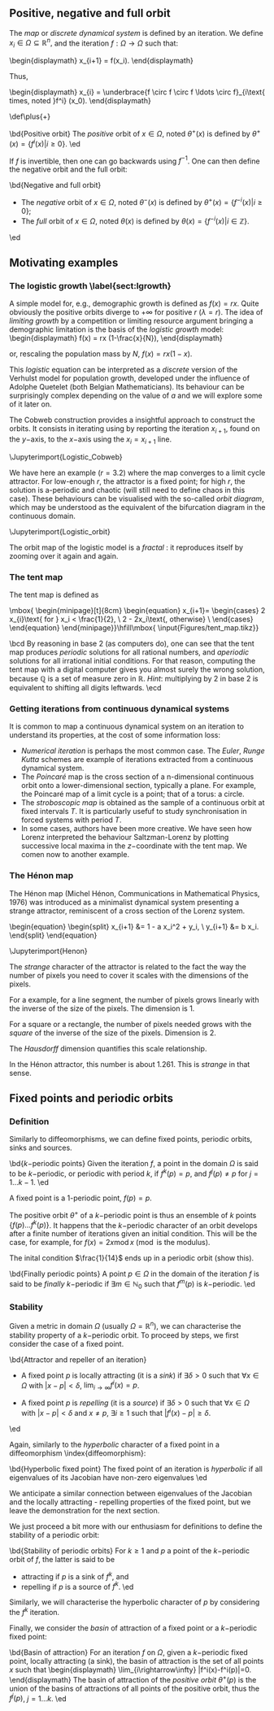 ## Positive, negative and full orbit

The _map_ or _discrete dynamical system_ is defined by an iteration. We define $x_i \in \Omega \subseteq \mathbb{R}^n,$ and the iteration $f:\Omega \rightarrow \Omega$ such that:

\begin{displaymath}
x_{i+1} = f(x_i).
\end{displaymath}

Thus, 

\begin{displaymath}
x_{i} = \underbrace{f \circ f \circ f \ldots \circ f}_{i\text{ times, noted }f^i} (x_0).
\end{displaymath}

\def\plus{+}

\bd{Positive orbit}
The _positive_ orbit of $x\in\Omega$, noted $\theta^\plus(x)$ is defined by $\theta^\plus(x)=\{f^i(x) | i\geq 0\}$. 
\ed

If $f$ is invertible, then one can go backwards using $f^{-1}$. One can then define the negative orbit and the full orbit:


\bd{Negative and full orbit}

- The _negative_ orbit of $x\in\Omega$, noted $\theta^{-}(x)$ is defined by $\theta^\plus(x)=\{f^{-i}(x) | i\geq 0\}$; 
- The _full_ orbit of $x\in\Omega$, noted $\theta(x)$ is defined by $\theta(x)=\{f^{-i}(x) | i\in\mathbb{Z}\}$. 

\ed



## Motivating examples

### The logistic growth \label{sect:lgrowth}

A simple model for, e.g., demographic growth is defined as $f(x)=r x$. Quite obviously the positive orbits diverge to $+\infty$ for positive $r$ ($\lambda = r$). The idea of _limiting growth_ by a competition or limiting resource argument bringing a demographic limitation is the basis of the _logistic growth_ model:
\begin{displaymath}
f(x) = rx (1-\frac{x}{N}), 
\end{displaymath}

or, rescaling the population mass by $N$, $f(x) = rx (1-x)$. 

This _logistic_ equation can be interpreted as a _discrete_ version of the Verhulst model for population growth, developed under the influence of Adolphe Quetelet (both Belgian Mathematicians). Its behaviour can be surprisingly complex depending on the value of $a$ and we will explore some of it later on. 

The Cobweb construction provides a insightful approach to construct the orbits. It consists in iterating using by reporting the iteration $x_{i+1}$, found on the $y-$axis, to the $x-$axis using the $x_{i}=x_{i+1}$ line. 


\Jupyterimport{Logistic_Cobweb} 

We have here an example ($r=3.2$) where the map converges to a limit cycle attractor. For low-enough $r$, the attractor is a fixed point; for high $r$, the solution is a-periodic and chaotic (will still need to define chaos in this case). These behaviours can be visualised with the so-called _orbit diagram_, which may be understood as the equivalent of the bifurcation diagram in the continuous domain. 

\Jupyterimport{Logistic_orbit}

The orbit map of the logistic model is a _fractal_ : it reproduces itself by zooming over it again and again. 

### The tent map

The tent map is defined as

\mbox{
\begin{minipage}[t]{8cm}
\begin{equation}
x_{i+1}=
\begin{cases}
2 x_{i}\text{ for } x_i < \frac{1}{2}, \\
2 - 2x_i\text{, otherwise} \\
\end{cases}
\end{equation} 
\end{minipage}}\hfill\mbox{
\input{Figures/tent_map.tikz}}

\bcd
By reasoning in base 2 (as computers do), one can see that the tent map produces _periodic_ solutions for all rational numbers, and _aperiodic_ solutions for all irrational initial conditions. For that reason, computing the tent map with a digital computer gives you almost surely the wrong solution, because $\mathbb{Q}$ is a set of measure zero in $\mathbb{R}$. _Hint_: multiplying by 2 in base 2 is equivalent to shifting all digits leftwards. 
\ecd


### Getting iterations from continuous dynamical systems

It is common to map a continuous dynamical system on an iteration to understand its properties, at the cost of some information loss:

- _Numerical iteration_ is perhaps the most common case. The _Euler_, _Runge Kutta_ schemes are example of iterations extracted from a continuous dynamical system. 
- The _Poincaré_ map is the cross section of a n-dimensional continuous orbit onto a lower-dimensional section, typically a plane. For example, the Poincaré map of a limit cycle is a point; that of a torus: a circle. 
- The _stroboscopic map_ is obtained as the sample of a continuous orbit at fixed intervals $T$. It is particularly usefuf to study synchronisation in forced  systems with period $T$.  
- In some cases, authors have been more creative. We have seen how Lorenz interpreted the behaviour Saltzman-Lorenz by plotting successive local maxima in the $z-$coordinate with the tent map. We comen now to another example.

### The Hénon map

The Hénon map (Michel Hénon, Communications in Mathematical Physics, 1976) was introduced as a minimalist dynamical system presenting a strange attractor, reminiscent of a cross section of the Lorenz system. 

\begin{equation}
\begin{split}
x_{i+1} &= 1 - a x_i^2 + y_i,  \\
y_{i+1} &= b x_i.
\end{split}
\end{equation}

\Jupyterimport{Henon}

The _strange_ character of the attractor is related to the fact the way the number of pixels you need to cover it scales with the dimensions of the pixels. 

For a example, for a line segment, the number of pixels grows linearly with the inverse of the size of the pixels. The dimension is 1. 

For a square or a rectangle, the number of pixels needed grows with the _square_ of the inverse of the size of the pixels. Dimension is 2. 

The _Hausdorff_ dimension quantifies this scale relationship. 

In the Hénon attractor, this number is about 1.261. This is _strange_ in that sense. 


## Fixed points and periodic orbits

###  Definition

Similarly to diffeomorphisms, we can define fixed points, periodic orbits, sinks and sources. 

\bd{$k-$periodic points}
Given the iteration $f$, a point in the domain $\Omega$ is said to be $k-$periodic, or periodic with period $k$, if $f^k(p)=p$, and $f^j(p)\neq p$ for $j=1\ldots k-1$.
\ed

A fixed point is a 1-periodic point, $f(p)=p$. 

The positive orbit $\theta^\plus$ of a $k-$periodic point is thus an ensemble of $k$ points $\{f(p) \ldots f^k(p)\}$. 
It happens that the $k-$periodic character of an orbit  develops after a finite number of iterations given an initial condition. This will be the case, for example, for $f(x)=2x \mathop{mod} x$ ($\mathop{mod}$ is the modulus). 

The inital condition $\frac{1}{14}$ ends up in a periodic orbit (show this). 

\bd{Finally periodic points}
A point $p\in\Omega$ in the domain of the iteration $f$ is said to be _finally_ $k-$periodic if $\exists m\in\mathbb{N}_0$ such that $f^m(p)$ is $k-$periodic. 
\ed


### Stability 

Given a metric in domain $\Omega$ (usually $\Omega=\mathbb{R}^n$), we can characterise the stability property of a $k-$periodic orbit.  To proceed by steps, we first consider the case of a fixed point.

\bd{Attractor and repeller of an iteration}

- A fixed point $p$ is locally attracting (it is a _sink_) if $\exists \delta >0$ such that $\forall x \in \Omega$ with $|x-p|<\delta$, $\lim_{i\rightarrow\infty}f^i(x)=p$. 

- A fixed point $p$ is _repelling_ (it is a _source_) if $\exists \delta >0$ such that $\forall x \in \Omega$ with $|x-p|<\delta$ and $x\neq p$,  $\exists i \geq 1$ such that  $|f^i(x)-p|\geq \delta$. 

\ed 

Again, similarly to the _hyperbolic_ character of a fixed point in a diffeomorphism \index{diffeomorphism}:

\bd{Hyperbolic fixed point}
The fixed point of an iteration is _hyperbolic_ if all eigenvalues of its Jacobian have non-zero eigenvalues
\ed 

We anticipate a similar connection between eigenvalues of the Jacobian and the locally attracting - repelling properties of the fixed point, but we leave the demonstration for the next section. 

We just proceed a bit more with our enthusiasm for definitions to define the stability of a periodic orbit:

\bd{Stability of periodic orbits}
For $k\geq1$ and $p$ a point of the $k-$periodic orbit of $f$, the latter is said to be 
- attracting if $p$ is a sink of $f^k$, and
- repelling if $p$ is a source of $f^k$. 
\ed

Similarly, we will characterise the hyperbolic character of $p$ by considering the $f^k$ iteration. 

Finally, we consider the _basin_ of attraction of a fixed point or a $k-$periodic fixed point:

\bd{Basin of attraction}
For an iteration $f$ on $\Omega$, given a $k-$periodic fixed point, locally attracting (a sink), the basin of attraction is the set of all points $x$ such that
\begin{displaymath}
\lim_{i\rightarrow\infty} |f^i(x)-f^i(p)|=0.
\end{displaymath}
The basin of attraction of the _positive orbit_ $\theta^\plus(p)$ is the union of the basins of attractions of all points of the positive orbit, thus the $f^j(p)$, $j=1\ldots k$. 
\ed


